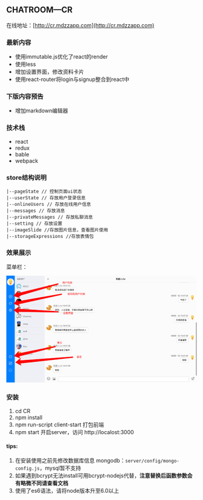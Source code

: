 ## CHATROOM—CR

在线地址：[http://cr.mdzzapp.com](http://cr.mdzzapp.com)

### 最新内容

- 使用immutable.js优化了react的render
- 使用less
- 增加设置界面，修改资料卡片
- 使用react-router将login与signup整合到react中

### 下版内容预告
- 增加markdown编辑器

### 技术栈
- react
- redux
- bable
- webpack

### store结构说明

```
|--pageState // 控制页面ui状态
|--userState // 存放用户登录信息
|--onlineUsers // 存放在线用户信息
|--messages // 存放消息
|--privateMessages // 存放私聊消息
|--setting // 存放设置
|--imageSlide //存放图片信息，查看图片使用
|--storageExpressions //存放表情包
```
### 效果展示

菜单栏：

![x3](./app/images/show-0.png)

### 安装

1. cd CR
2. npm install
3. npm run-script client-start 打包前端
4. npm start 开启server，访问 http://localost:3000

#### tips:

1. 在安装使用之前先修改数据库信息 mongodb：`server/config/mongo-config.js`，mysql暂不支持
2. 如果遇到bcrypt无法install可用bcrypt-nodejs代替，**注意替换后函数参数会有略微不同请查看文档**
3. 使用了es6语法，请将node版本升至6.0以上

